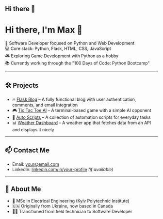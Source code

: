 ## Hi there 👋

# Hi there, I'm Max 👋

🎯 Software Developer focused on Python and Web Development  
💻 Core stack: Python, Flask, HTML, CSS, JavaScript  
🎮 Exploring Game Development with Python as a hobby  
📚 Currently working through the "100 Days of Code: Python Bootcamp"

---

## 🛠️ Projects
- 🔥 [Flask Blog](https://github.com/YOUR_USERNAME/flask-blog) – A fully functional blog with user authentication, comments, and email integration  
- 🎮 [Tic Tac Toe AI](https://github.com/YOUR_USERNAME/tic-tac-toe-ai) – A terminal-based game with a simple AI opponent  
- 🔧 [Auto Scripts](https://github.com/YOUR_USERNAME/auto-scripts) – A collection of automation scripts for everyday tasks  
- 📊 [Weather Dashboard](https://github.com/YOUR_USERNAME/weather-dashboard) – A weather app that fetches data from an API and displays it nicely

---

## 📫 Contact Me
- Email: [your@email.com](mailto:your@email.com)
- LinkedIn: [linkedin.com/in/your-profile](https://linkedin.com/in/your-profile) *(if available)*

---

## 🚀 About Me
- 🧠 MSc in Electrical Engineering (Kyiv Polytechnic Institute)
- 🇺🇦 Originally from Ukraine, now based in Canada
- 👨‍💻 Transitioned from field technician to Software Developer

<!--
**maksymgoncharukDev/maksymgoncharukDev** is a ✨ _special_ ✨ repository because its `README.md` (this file) appears on your GitHub profile.

Here are some ideas to get you started:

- 🔭 I’m currently working on ...
- 🌱 I’m currently learning ...
- 👯 I’m looking to collaborate on ...
- 🤔 I’m looking for help with ...
- 💬 Ask me about ...
- 📫 How to reach me: ...
- 😄 Pronouns: ...
- ⚡ Fun fact: ...
-->
